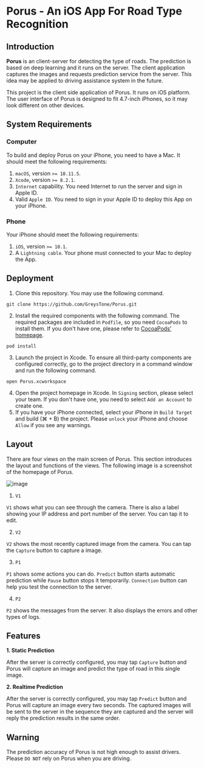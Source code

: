 # Porus - An iOS App For Road Type Recognition

## Introduction

**Porus** is an client-server for detecting the type of roads. The prediction is based on deep learning and it runs on the server. The client application captures the images and requests prediction service from the server. This idea may be applied to driving assistance system in the future.

This project is the client side application of Porus. It runs on iOS platform. The user interface of Porus is designed to fit 4.7-inch iPhones, so it may look different on other devices.

## System Requirements
### Computer
To build and deploy Porus on your iPhone, you need to have a Mac. It should meet the following requirements:
1. `macOS`, version `>= 10.11.5`.
2. `Xcode`, version `>= 8.2.1`.
3. `Internet` capability. You need Internet to run the server and sign in Apple ID.
4. Valid `Apple ID`. You need to sign in your Apple ID to deploy this App on your iPhone. 

### Phone
Your iPhone should meet the following requirements:
1. `iOS`, version `>= 10.1`.
2. A `Lightning cable`. Your phone must connected to your Mac to deploy the App.

## Deployment
1. Clone this repository. You may use the following command.
~~~~
git clone https://github.com/GreysTone/Porus.git
~~~~
2. Install the required components with the following command. The required packages are included in `Podfile`, so you need `CocoaPods` to install them. If you don't have one, please refer to [CocoaPods' homepage](https://cocoapods.org).
~~~~
pod install
~~~~
3. Launch the project in Xcode. To ensure all third-party components are configured correctly, go to the project directory in a command window and run the following command.
~~~~
open Porus.xcworkspace
~~~~
4. Open the project homepage in Xcode. In `Signing` section, please select your team. If you don't have one, you need to select `Add an Account` to create one.
5. If you have your iPhone connected, select your iPhone in `Build Target` and build (⌘ + B) the project. Please `unlock` your iPhone and choose `Allow` if you see any warnings.

## Layout
There are four views on the main screen of Porus. This section introduces the layout and functions of the views. The following image is a screenshot of the homepage of Porus.

![image](https://github.com/jerryljq/Porus/blob/master/homepage.PNG)

1. `V1`

`V1` shows what you can see through the camera. There is also a label showing your IP address and  port number of the server. You can tap it to edit.

2. `V2`

`V2` shows the most recently captured image from the camera. You can tap the `Capture` button to capture a image.

3. `P1`

`P1` shows some actions you can do. `Predict` button starts automatic prediction while `Pause` button stops it temporarily. `Connection` button can help you test the connection to the server.

4. `P2`

`P2` shows the messages from the server. It also displays the errors and other types of logs.

## Features
**1. Static Prediction**

After the server is correctly configured, you may tap `Capture` button and Porus will capture an image and predict the type of road in this single image.

**2. Realtime Prediction**

After the server is correctly configured, you may tap `Predict` button and Porus will capture an image every two seconds. The captured images will be sent to the server in the sequence they are captured and the server will reply the prediction results in the same order.


## Warning
The prediction accuracy of Porus is not high enough to assist drivers. Please `DO NOT` rely on Porus when you are driving. 

